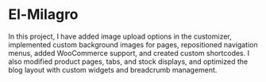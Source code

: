 # El-Milagro
In this project, I have added image upload options in the customizer, implemented custom background images for pages, repositioned navigation menus, added WooCommerce support, and created custom shortcodes. I also modified product pages, tabs, and stock displays, and optimized the blog layout with custom widgets and breadcrumb management.
